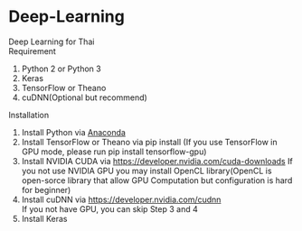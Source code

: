 # Deep-Learning
Deep Learning for Thai <br />
Requirement <br />
1. Python 2 or Python 3 <br />
2. Keras <br />
3. TensorFlow or Theano <br />
4. cuDNN(Optional but recommend) <br />

Installation <br />
1. Install Python via [Anaconda](https://www.continuum.io/downloads)<br />
2. Install TensorFlow or Theano via pip install (If you use TensorFlow in GPU mode, please run pip install tensorflow-gpu)<br />
3. Install NVIDIA CUDA via https://developer.nvidia.com/cuda-downloads If you not use NVIDIA GPU you may install OpenCL library(OpenCL is open-sorce library that allow GPU Computation but configuration is hard for beginner) <br />
4. Install cuDNN  via https://developer.nvidia.com/cudnn <br />
If you not have GPU, you can skip Step 3 and 4
5. Install Keras <br />
